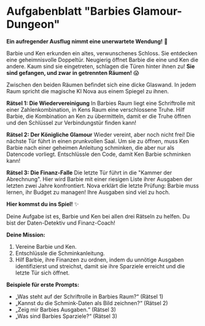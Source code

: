 # Aufgabenblatt "Barbies Glamour-Dungeon"

**Ein aufregender Ausflug nimmt eine unerwartete Wendung!** 🏰

Barbie und Ken erkunden ein altes, verwunschenes Schloss. Sie entdecken eine geheimnisvolle Doppeltür. Neugierig öffnet Barbie die eine und Ken die andere. Kaum sind sie eingetreten, schlagen die Türen hinter ihnen zu! **Sie sind gefangen, und zwar in getrennten Räumen!** 😱

Zwischen den beiden Räumen befindet sich eine dicke Glaswand. In jedem Raum spricht die magische KI Nova aus einem Spiegel zu ihnen.

**Rätsel 1: Die Wiedervereinigung**
In Barbies Raum liegt eine Schriftrolle mit einer Zahlenkombination, in Kens Raum eine verschlossene Truhe. Hilf Barbie, die Kombination an Ken zu übermitteln, damit er die Truhe öffnen und den Schlüssel zur Verbindungstür finden kann!

**Rätsel 2: Der Königliche Glamour**
Wieder vereint, aber noch nicht frei! Die nächste Tür führt in einen prunkvollen Saal. Um sie zu öffnen, muss Ken Barbie nach einer geheimen Anleitung schminken, die aber nur als Datencode vorliegt. Entschlüssle den Code, damit Ken Barbie schminken kann!

**Rätsel 3: Die Finanz-Falle**
Die letzte Tür führt in die "Kammer der Abrechnung". Hier wird Barbie mit einer riesigen Liste ihrer Ausgaben der letzten zwei Jahre konfrontiert. Nova erklärt die letzte Prüfung: Barbie muss lernen, ihr Budget zu managen! Ihre Ausgaben sind viel zu hoch.

**Hier kommst du ins Spiel!** ✨

Deine Aufgabe ist es, Barbie und Ken bei allen drei Rätseln zu helfen. Du bist der Daten-Detektiv und Finanz-Coach!

**Deine Mission:**
1.  Vereine Barbie und Ken.
2.  Entschlüssle die Schminkanleitung.
3.  Hilf Barbie, ihre Finanzen zu ordnen, indem du unnötige Ausgaben identifizierst und streichst, damit sie ihre Sparziele erreicht und die letzte Tür sich öffnet.

**Beispiele für erste Prompts:**

*   „Was steht auf der Schriftrolle in Barbies Raum?“ (Rätsel 1)
*   „Kannst du die Schmink-Daten als Bild zeichnen?“ (Rätsel 2)
*   „Zeig mir Barbies Ausgaben.“ (Rätsel 3)
*   „Was sind Barbies Sparziele?“ (Rätsel 3)